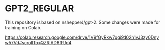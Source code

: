 # GPT2_REGULAR

This repository is based on nshepperd/gpt-2. Some changes were made for training on Colab.

https://colab.research.google.com/drive/1V9fGyRkw7gqi9d02h1yJ3zy0Dnyw57Vd#scrollTo=QZRlAD6fPJd4
